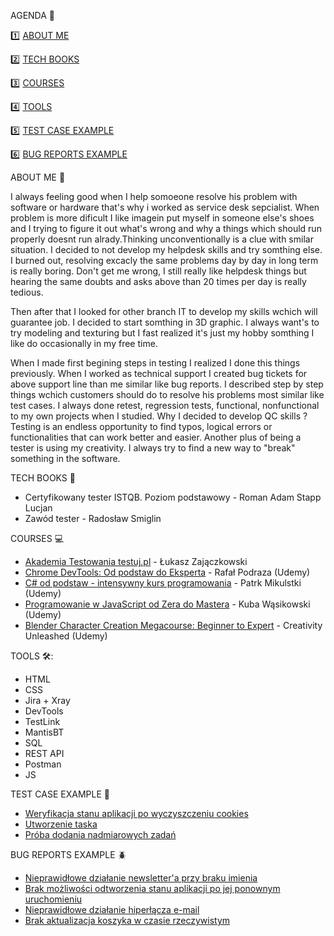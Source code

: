 

<a name="">AGENDA :pencil:</a>

:one: [ABOUT ME](#aboutme)

2️⃣ [TECH BOOKS](#techbooks)

:three: [COURSES](#courses)

:four: [TOOLS](#tools)

:five: [TEST CASE EXAMPLE](#TCE)

:six: [BUG REPORTS EXAMPLE](#BRE)

<a name="aboutme">ABOUT ME :mag_right:</a>


I always feeling good when I help somoeone resolve his problem with software or hardware that's why i worked as service desk sepcialist. When problem is more dificult I like imagein put myself in someone else's shoes and I trying to figure it out what's wrong and why a things which should run properly doesnt run alrady.Thinking unconventionally is a clue with smilar situation. I decided to not develop my helpdesk skills and try somthing else. I burned out, resolving excacly the same problems day by day in long term is really boring. Don't get me wrong, I still really like helpdesk things but hearing the same doubts and asks above than 20 times per day is really tedious.

Then after that I looked for other branch IT to develop my skills wchich will guarantee job. I decided to start somthing in 3D graphic. I always want's to try modeling and texturing but I fast realized it's just my hobby somthing I like do occasionally in my free time. 


When I made first begining steps in testing I realized I done this things previously. When I worked as technical support I created bug tickets for above support line than me similar like bug reports. I described step by step things wchich customers should do to resolve his problems most similar like test cases. I always done retest, regression tests, functional, nonfunctional to my own projects when I studied. Why I decided to develop QC skills ? Testing is an endless opportunity to find typos, logical errors or functionalities that can work better and easier. Another plus of being a tester is using my creativity. I always try to find a new way to "break" something in the software.

<a name="techbooks">TECH BOOKS :book:</a>
<ul>
<li>Certyfikowany tester ISTQB. Poziom podstawowy - Roman Adam Stapp Lucjan </li>
<li>Zawód tester - Radosław Smiglin</li>
</ul>

<a name="courses">COURSES :computer:</a>
<ul>
<li><a href="https://testuj.pl">Akademia Testowania testuj.pl</a> - Łukasz Zajączkowski</li>
<li><a href="https://www.udemy.com/course/chrome-devtools-od-podstaw-do-eksperta/">Chrome DevTools: Od podstaw do Eksperta</a> - Rafał Podraza (Udemy)</li>
<li><a href="https://www.udemy.com/course/kurs-c-sharp-od-podstaw">C# od podstaw - intensywny kurs programowania</a> - Patrk Mikulstki (Udemy)</li>
<li><a href="https://www.udemy.com/course/kurs-programowanie-w-javascript-od-zera-do-mastera">Programowanie w JavaScript od Zera do Mastera</a> - Kuba Wąsikowski (Udemy)</li>
<li><a href="https://www.udemy.com/course/blender-character-creation-megacourse-beginner-to-expert">Blender Character Creation Megacourse: Beginner to Expert</a> - Creativity Unleashed (Udemy)</li>
</ul>

<a name="tools">TOOLS 🛠️:</a>
<ul>
<li>HTML</li> 
<li>CSS</li> 
<li>Jira + Xray</li>
<li>DevTools</li>
<li>TestLink</li>
<li>MantisBT</li>
<li>SQL</li>
<li>REST API</li>
<li>Postman</li>
<li>JS</li>

</ul>

<a name="TCE">TEST CASE EXAMPLE :page_with_curl:</a>
<ul>
<li><a href="https://drive.google.com/drive/folders/1_HM3yHIzw2GFc0O9IAqJqBUPi4thSRZY"> Weryfikacja stanu aplikacji po wyczyszczeniu cookies</a></li>
<li><a href="https://drive.google.com/file/d/11VM_iNDGfHXjgeGdpQxzJxt16Sc32uoq/view?usp=sharing">Utworzenie taska</a></li>
<li><a href="https://drive.google.com/file/d/1GAr_AXUxh6u96Flvhz3GY7mj26dN6g7I/view?usp=sharing"</a>Próba dodania nadmiarowych zadań</li>
</ul>

<a name="BRE">BUG REPORTS EXAMPLE :beetle:</a>
  
<ul>
<li><a href="https://drive.google.com/file/d/1TFUx1HSuDsbhZuv6cEDOiyEXKxusKb6a/view?usp=sharing">Nieprawidłowe działanie newsletter'a przy braku imienia</a></li>
<li><a href="https://drive.google.com/file/d/1J-LogWTKIycH8N0SK3OT4yAq_AFhQIZg/view?usp=sharing">Brak możliwości odtworzenia stanu aplikacji po jej ponownym uruchomieniu</a> </li>
<li><a href="https://drive.google.com/file/d/1aFLOxSaKWEbvLqnevdh8ujwdf8qR4DNA/view?usp=sharing">Nieprawidłowe działanie hiperłącza e-mail</a></li>
<li><a href="https://drive.google.com/file/d/1BWlsXvyAHMoRyRlyYXxpNa8qHKfW2OM4/view?usp=sharing">Brak aktualizacja koszyka w czasie rzeczywistym</a></li>
</ul>

